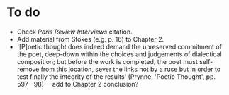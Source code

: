 # To do

* Check *Paris Review Interviews* citation.
* Add material from Stokes (e.g. p. 16) to Chapter 2.
* '[P]oetic thought does indeed demand the unreserved commitment of the
  poet, deep-down within the choices and judgements of dialectical
  composition; but before the work is completed, the poet must self-remove
  from this location, sever the links not by a ruse but in order to test
  finally the integrity of the results' (Prynne, 'Poetic Thought', pp.
  597--98)---add to Chapter 2 conclusion?
